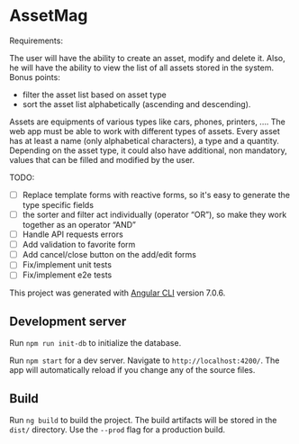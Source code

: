 # AssetMag

Requirements:

The user will have the ability to create an asset, modify and delete it. Also, he will have the
ability to view the list of all assets stored in the system. Bonus points:
- filter the asset list based on asset type
- sort the asset list alphabetically (ascending and descending).

Assets are equipments of various types like cars, phones, printers, ....
The web app must be able to work with different types of assets.
Every asset has at least a name (only alphabetical characters), a type and a quantity.
Depending on the asset type, it could also have additional, non mandatory, values that can
be filled and modified by the user.

TODO:

- [ ] Replace template forms with reactive forms, so it's easy to generate the type specific fields
- [ ] the sorter and filter act individually (operator “OR”), so make they work together as an operator “AND”
- [ ] Handle API requests errors
- [ ] Add validation to favorite form
- [ ] Add cancel/close button on the add/edit forms
- [ ] Fix/implement unit tests
- [ ] Fix/implement e2e tests

This project was generated with [Angular CLI](https://github.com/angular/angular-cli) version 7.0.6.

## Development server

Run `npm run init-db` to initialize the database.

Run `npm start` for a dev server. Navigate to `http://localhost:4200/`. The app will automatically reload if you change any of the source files.

## Build

Run `ng build` to build the project. The build artifacts will be stored in the `dist/` directory. Use the `--prod` flag for a production build.
